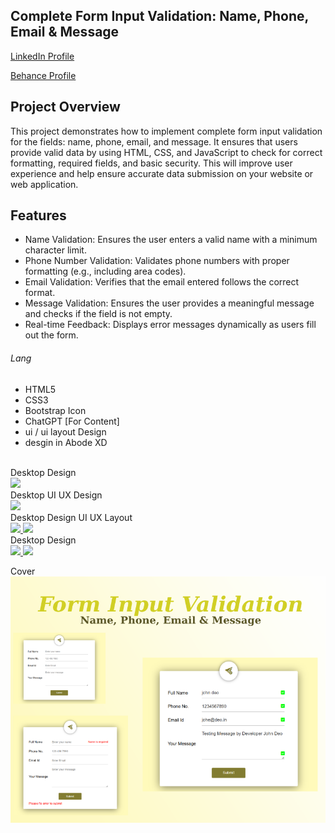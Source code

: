 ## Complete Form Input Validation: Name, Phone, Email & Message
<a href="https://www.linkedin.com/in/dharmendraverma95/" target="_blank">LinkedIn Profile </a>

<a href="https://www.behance.net/dhirukumar" target="_blank">Behance Profile </a>

## Project Overview
This project demonstrates how to implement complete form input validation for the fields: name, phone, email, and message. It ensures that users provide valid data by using HTML, CSS, and JavaScript to check for correct formatting, required fields, and basic security. This will improve user experience and help ensure accurate data submission on your website or web application.

## Features
- Name Validation: Ensures the user enters a valid name with a minimum character limit.
- Phone Number Validation: Validates phone numbers with proper formatting (e.g., including area codes).
- Email Validation: Verifies that the email entered follows the correct format.
- Message Validation: Ensures the user provides a meaningful message and checks if the field is not empty.
- Real-time Feedback: Displays error messages dynamically as users fill out the form.



###### Lang
<ul>
  <li>HTML5</li>
  <li>CSS3</li>
  <li>Bootstrap Icon</li>
  <li>ChatGPT [For Content]</li>
  <li>ui / ui layout Design</li>
  <li>desgin in Abode XD</li>
</ul>


<br>
<span>Desktop Design</span><br/>
<a href="#" target="_blank" >
<img src="./img/" width="575px"/>
</a>

<br>
<span>Desktop UI UX Design</span><br/>
<a href="#" target="_blank" >
<img src="./img/" width="575px"/>
</a>
<br />
<span>Desktop Design UI UX Layout</span><br/>
<a href="#" target="_blank" >
<img src="./img/" width="225px"/>
<img src="./img/" width="225px"/>

</a>
<br />
<span>Desktop Design</span><br/>
<a href="#" target="_blank" >
<img src="./img/" width="225px"/>
<img src="./img/" width="225px"/>

</a>

<span>Cover</span><br/>
<a href="#" target="_blank" >
<img src="./img/cover.png" width="575px"/>
</a>